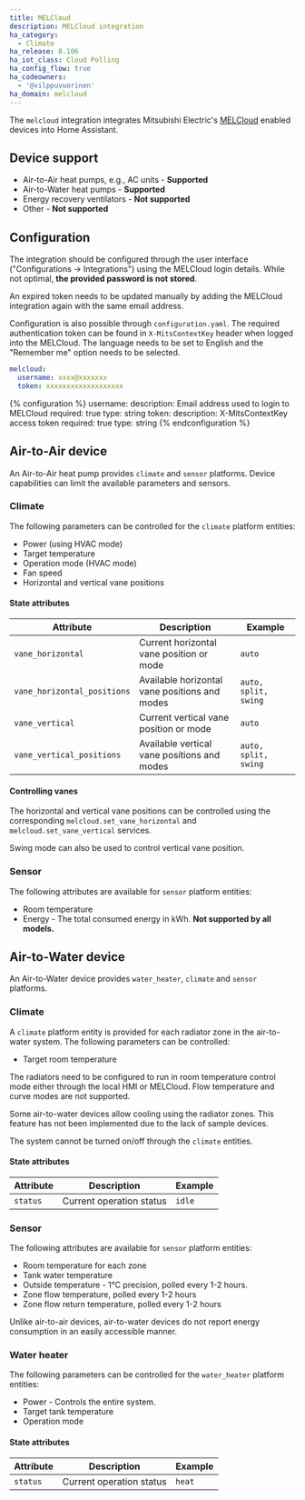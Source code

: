 ```yaml
---
title: MELCloud
description: MELCloud integration
ha_category:
  - Climate
ha_release: 0.106
ha_iot_class: Cloud Polling
ha_config_flow: true
ha_codeowners:
  - '@vilppuvuorinen'
ha_domain: melcloud
---
```


The `melcloud` integration integrates Mitsubishi Electric's [MELCloud](https://www.melcloud.com/) enabled devices into Home Assistant.

## Device support

- Air-to-Air heat pumps, e.g., AC units - **Supported**
- Air-to-Water heat pumps - **Supported**
- Energy recovery ventilators - **Not supported**
- Other - **Not supported**

## Configuration

The integration should be configured through the user interface ("Configurations -> Integrations") using the MELCloud login details. While not optimal, **the provided password is not stored**.

An expired token needs to be updated manually by adding the MELCloud integration again with the same email address.

Configuration is also possible through `configuration.yaml`. The required authentication token can be found in `X-MitsContextKey` header when logged into the MELCloud. The language needs to be set to English and the "Remember me" option needs to be selected.

```yaml
melcloud:
  username: xxxx@xxxxxxx
  token: xxxxxxxxxxxxxxxxxxx
```

{% configuration %}
username:
  description: Email address used to login to MELCloud
  required: true
  type: string
token:
  description: X-MitsContextKey access token
  required: true
  type: string
{% endconfiguration %}

## Air-to-Air device

An Air-to-Air heat pump provides `climate` and `sensor` platforms. Device capabilities can limit the available parameters and sensors.

### Climate

The following parameters can be controlled for the `climate` platform entities:

- Power (using HVAC mode)
- Target temperature
- Operation mode (HVAC mode)
- Fan speed
- Horizontal and vertical vane positions

#### State attributes

|Attribute|Description|Example|
|---------|-----------|-------|
|`vane_horizontal` |Current horizontal vane position or mode|`auto`|
|`vane_horizontal_positions` |Available horizontal vane positions and modes|`auto, split, swing`|
|`vane_vertical` |Current vertical vane position or mode|`auto`|
|`vane_vertical_positions` |Available vertical vane positions and modes|`auto, split, swing`|

#### Controlling vanes

The horizontal and vertical vane positions can be controlled using the corresponding `melcloud.set_vane_horizontal` and `melcloud.set_vane_vertical` services.

Swing mode can also be used to control vertical vane position.

### Sensor

The following attributes are available for `sensor` platform entities:

- Room temperature
- Energy - The total consumed energy in kWh. **Not supported by all models.**

## Air-to-Water device

An Air-to-Water device provides `water_heater`, `climate` and `sensor` platforms.

### Climate

A `climate` platform entity is provided for each radiator zone in the air-to-water system. The following parameters can be controlled:

- Target room temperature

The radiators need to be configured to run in room temperature control mode either through the local HMI or MELCloud. Flow temperature and curve modes are not supported.

Some air-to-water devices allow cooling using the radiator zones. This feature has not been implemented due to the lack of sample devices.

The system cannot be turned on/off through the `climate` entities.

#### State attributes

|Attribute|Description|Example|
|---------|-----------|-------|
|`status` |Current operation status|`idle`|

### Sensor

The following attributes are available for `sensor` platform entities:

- Room temperature for each zone
- Tank water temperature
- Outside temperature - 1°C precision, polled every 1-2 hours.
- Zone flow temperature, polled every 1-2 hours
- Zone flow return temperature, polled every 1-2 hours

Unlike air-to-air devices, air-to-water devices do not report energy consumption in an easily accessible manner.

### Water heater

The following parameters can be controlled for the `water_heater` platform entities:

- Power - Controls the entire system.
- Target tank temperature
- Operation mode

#### State attributes

|Attribute|Description|Example|
|---------|-----------|-------|
|`status` |Current operation status|`heat`|
